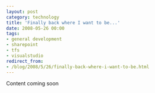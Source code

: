 ```yaml
---
layout: post
category: technology
title: 'Finally back where I want to be...'
date: 2008-05-26 00:00
tags:
- general development
- sharepoint
- tfs
- visualstudio
redirect_from:
- /blog/2008/5/26/finally-back-where-i-want-to-be.html
---
```

Content coming soon
